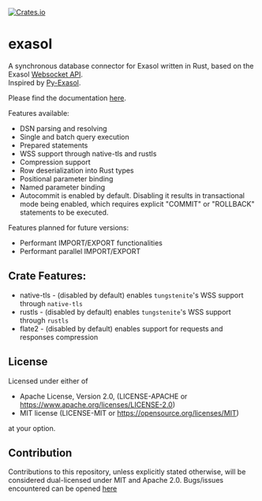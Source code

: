[![Crates.io](https://img.shields.io/crates/v/exasol.svg)](https://crates.io/crates/exasol)

# exasol
A synchronous database connector for Exasol written in Rust, based on the Exasol [Websocket API](https://github.com/exasol/websocket-api).  
Inspired by [Py-Exasol](https://github.com/exasol/pyexasol).

Please find the documentation [here](https://docs.rs/exasol/latest/exasol/).

Features available:
 - DSN parsing and resolving
 - Single and batch query execution
 - Prepared statements
 - WSS support through native-tls and rustls
 - Compression support
 - Row deserialization into Rust types
 - Positional parameter binding
 - Named parameter binding
 - Autocommit is enabled by default. Disabling it results in transactional mode being enabled, which requires explicit "COMMIT" or "ROLLBACK" statements to be executed.

Features planned for future versions:
  - Performant IMPORT/EXPORT functionalities
  - Performant parallel IMPORT/EXPORT

## Crate Features:
* native-tls - (disabled by default) enables `tungstenite`'s WSS support through `native-tls`
* rustls - (disabled by default) enables `tungstenite`'s WSS support through `rustls`
* flate2 - (disabled by default) enables support for requests and responses compression


## License
Licensed under either of

* Apache License, Version 2.0, (LICENSE-APACHE or https://www.apache.org/licenses/LICENSE-2.0)
* MIT license (LICENSE-MIT or https://opensource.org/licenses/MIT)

at your option.

## Contribution
Contributions to this repository, unless explicitly stated otherwise, will be considered dual-licensed under MIT and Apache 2.0.
Bugs/issues encountered can be opened [here](https://github.com/bobozaur/rust-exasol/issues)